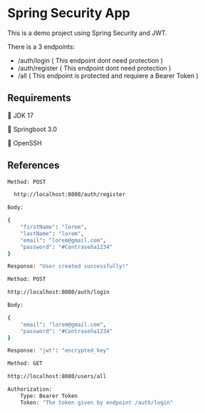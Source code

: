 
# Spring Security App


This is a demo project using Spring Security and JWT.

There is a 3 endpoints:

- /auth/login ( This endpoint dont need protection )
- /auth/register ( This endpoint dont need protection )
- /all ( This endpoint is protected and requiere a Bearer Token )








## Requirements

📏 JDK 17

📏 Springboot 3.0

📏 OpenSSH





## References

```bash
Method: POST

  http://localhost:8080/auth/register

Body:

{
    "firstName": "lorem",
    "lastName": "lorem",
    "email": "lorem@gmail.com",
    "password": "#Contraseña1234"
}

Response: "User created successfully!"


```

```bash
Method: POST

http://localhost:8080/auth/login

Body:

{
    "email": "lorem@gmail.com",
    "password": "#Contraseña1234"
}

Response: "jwt": "encrypted_key"

```

```bash
Method: GET

http://localhost:8080/users/all

Authorization:
    Type: Bearer Token
    Token: "The token given by endpoint /auth/login"

```



